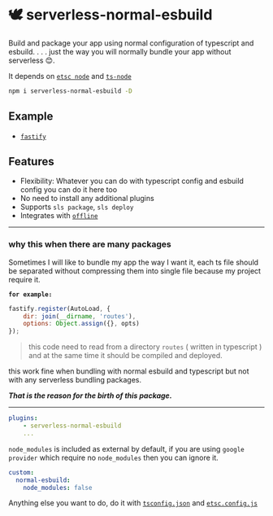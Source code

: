 # 🕊 serverless-normal-esbuild

Build and package your app using normal configuration of typescript and esbuild. . . . just the way you will normally bundle your app without serverless 😊.

It depends on [`etsc node`](https://github.com/a7ul/esbuild-node-tsc) and [`ts-node`](https://github.com/TypeStrong/ts-node)

```bash
npm i serverless-normal-esbuild -D
```

## Example

- [`fastify`](https://github.com/hazeezet/serverless-normal-esbuild/tree/main/example/fastify) 

## Features

- Flexibility: Whatever you can do with typescript config and esbuild config you can do it here too
- No need to install any additional plugins
- Supports `sls package`, `sls deploy`
- Integrates with [`offline`](https://github.com/dherault/serverless-offline)

---

### why this when there are many packages

Sometimes I will like to bundle my app the way I want it, each ts file should be separated without compressing them into single file because my project require it.

**`for example:`**

```js
fastify.register(AutoLoad, {
	dir: join(__dirname, 'routes'),
	options: Object.assign({}, opts)
});
```
> this code need to read from a directory `routes` ( written in typescript ) and at the same time it should be compiled and deployed.

this work fine when bundling with normal esbuild and typescript but not with any serverless bundling packages.

***That is the reason for the birth of this package.***

---

```yml
plugins:
    - serverless-normal-esbuild
    ...
```

`node_modules` is included as external by default, if you are using `google provider` which require no `node_modules` then you can ignore it.

```yml
custom:
  normal-esbuild:
	node_modules: false
```

Anything else you want to do, do it with [`tsconfig.json`](https://www.typescriptlang.org/tsconfig) and [`etsc.config.js`](https://github.com/a7ul/esbuild-node-tsc/blob/main/README.md#optional-configuration)

